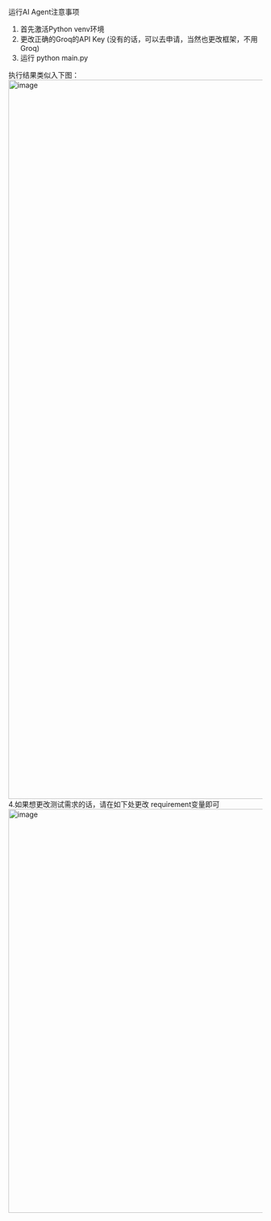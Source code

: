 运行AI Agent注意事项
1. 首先激活Python venv环境
2. 更改正确的Groq的API Key (没有的话，可以去申请，当然也更改框架，不用Groq)
3. 运行 python main.py

执行结果类似入下图：
<img width="1423" alt="image" src="https://github.com/user-attachments/assets/9b4b63b2-e7f4-44b0-8ee8-8b78f9229252" />
4.如果想更改测试需求的话，请在如下处更改 requirement变量即可
<img width="799" alt="image" src="https://github.com/user-attachments/assets/91522d78-441e-4ab8-b6e8-f60c7e5228ae" />
